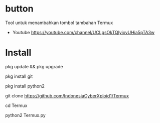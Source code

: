 # button
Tool untuk menambahkan tombol tambahan Termux

 - Youtube  https://youtube.com/channel/UCLgsOkTQlyixvUHia5pTA3w
 
# Install
pkg update && pkg upgrade

pkg install git

pkg install python2

git clone https://github.com/IndonesiaCyberXploid1/Termux

cd Termux

python2 Termux.py
